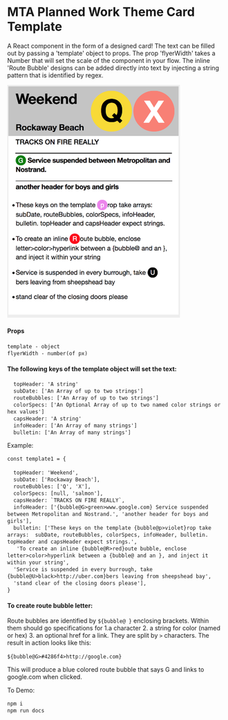 # MTA Planned Work Theme Card Template

A React component in the form of a designed card! The text can be filled out by passing a 'template' object to props. The prop 'flyerWidth' takes a Number that will set the scale of the component in your flow. The inline 'Route Bubble' designs can be added directly into text by injecting a string pattern that is identified by regex.

<img src="MTACard.png" width="400"/>

#### Props
``` 
template - object
flyerWidth - number(of px)
```

#### The following keys of the template object will set the text:

```
  topHeader: 'A string'
  subDate: ['An Array of up to two strings'] 
  routeBubbles: ['An Array of up to two strings']
  colorSpecs: ['An Optional Array of up to two named color strings or hex values']
  capsHeader: 'A string'
  infoHeader: ['An Array of many strings']
  bulletin: ['An Array of many strings']

```

Example:
```
const template1 = {

  topHeader: 'Weekend',
  subDate: ['Rockaway Beach'],
  routeBubbles: ['Q', 'X'],
  colorSpecs: [null, 'salmon'],
  capsHeader: `TRACKS ON FIRE REALLY`,
  infoHeader: ['{bubble@G>green>www.google.com} Service suspended between Metropolitan and Nostrand.', 'another header for boys and girls'],
  bulletin: ['These keys on the template {bubble@p>violet}rop take arrays:  subDate, routeBubbles, colorSpecs, infoHeader, bulletin. topHeader and capsHeader expect strings.',
   'To create an inline {bubble@R>red}oute bubble, enclose letter>color>hyperlink between a {bubble@ and an }, and inject it within your string',
  'Service is suspended in every burrough, take {bubble@U>black>http://uber.com}bers leaving from sheepshead bay', 
  'stand clear of the closing doors please'],
}
```

#### To create route bubble letter:
Route bubbles are identified by ```${bubble@ }``` enclosing brackets. Within them should go specifications for 1.a character 2. a string for color (named or hex) 3. an optional href for a link. They are split by ```>``` characters.
The result in action looks like this:

```${bubble@G>#4286f4>http://google.com}```

This will produce a blue colored route bubble that says G and links to google.com when clicked.


To Demo:

```
npm i
npm run docs
```